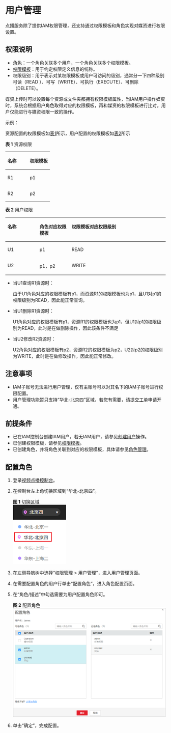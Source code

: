 # 用户管理<a name="vod_01_0061"></a>

点播服务除了提供IAM权限管理，还支持通过权限模板和角色实现对媒资进行权限设置。

## 权限说明<a name="section9178122373316"></a>

-   [角色](用户管理.md)：一个角色关联多个用户，一个角色关联多个权限模板。
-   [权限模板](权限模板.md)：用于约定权限定义信息的统称。
-   权限级别：用于表示对某权限模板或用户可访问的级别，通常分一下四种级别可读（READ ）、可写（WRITE）、可执行（EXECUTE）、可删除（DELETE）。

媒资上传时可以设置每个资源或文件夹都拥有权限模板属性，当IAM用户操作媒资时，系统会根据用户角色取得对应的权限模板，再和媒资的权限模板进行比对。用户仅能进行与媒资权限一致的操作。

示例：

资源配置的权限模板如[表1](#table207576243352)所示，用户配置的权限模板如[表2](#table130565703620)所示

**表 1**  资源权限

<a name="table207576243352"></a>
<table><thead align="left"><tr id="row137585243359"><th class="cellrowborder" valign="top" width="50%" id="mcps1.2.3.1.1"><p id="p4758424143513"><a name="p4758424143513"></a><a name="p4758424143513"></a>名称</p>
</th>
<th class="cellrowborder" valign="top" width="50%" id="mcps1.2.3.1.2"><p id="p187581824163513"><a name="p187581824163513"></a><a name="p187581824163513"></a>权限模板</p>
</th>
</tr>
</thead>
<tbody><tr id="row16758924193510"><td class="cellrowborder" valign="top" width="50%" headers="mcps1.2.3.1.1 "><p id="p27581924193516"><a name="p27581924193516"></a><a name="p27581924193516"></a>R1</p>
</td>
<td class="cellrowborder" valign="top" width="50%" headers="mcps1.2.3.1.2 "><p id="p13758102413517"><a name="p13758102413517"></a><a name="p13758102413517"></a>p1</p>
</td>
</tr>
<tr id="row2758152415355"><td class="cellrowborder" valign="top" width="50%" headers="mcps1.2.3.1.1 "><p id="p117587244352"><a name="p117587244352"></a><a name="p117587244352"></a>R2</p>
</td>
<td class="cellrowborder" valign="top" width="50%" headers="mcps1.2.3.1.2 "><p id="p475817248354"><a name="p475817248354"></a><a name="p475817248354"></a>p2</p>
</td>
</tr>
</tbody>
</table>

**表 2**  用户权限

<a name="table130565703620"></a>
<table><thead align="left"><tr id="row73061757123613"><th class="cellrowborder" valign="top" width="20%" id="mcps1.2.4.1.1"><p id="p103061157153611"><a name="p103061157153611"></a><a name="p103061157153611"></a>名称</p>
</th>
<th class="cellrowborder" valign="top" width="20%" id="mcps1.2.4.1.2"><p id="p081281314377"><a name="p081281314377"></a><a name="p081281314377"></a>角色对应权限模板</p>
</th>
<th class="cellrowborder" valign="top" width="60%" id="mcps1.2.4.1.3"><p id="p14306135719367"><a name="p14306135719367"></a><a name="p14306135719367"></a>权限模板对应权限级别</p>
</th>
</tr>
</thead>
<tbody><tr id="row16306757203612"><td class="cellrowborder" valign="top" width="20%" headers="mcps1.2.4.1.1 "><p id="p5306115717365"><a name="p5306115717365"></a><a name="p5306115717365"></a>U1</p>
</td>
<td class="cellrowborder" valign="top" width="20%" headers="mcps1.2.4.1.2 "><p id="p781291319370"><a name="p781291319370"></a><a name="p781291319370"></a>p1</p>
</td>
<td class="cellrowborder" valign="top" width="60%" headers="mcps1.2.4.1.3 "><p id="p7306135712369"><a name="p7306135712369"></a><a name="p7306135712369"></a>READ</p>
</td>
</tr>
<tr id="row930618579368"><td class="cellrowborder" valign="top" width="20%" headers="mcps1.2.4.1.1 "><p id="p1130619575363"><a name="p1130619575363"></a><a name="p1130619575363"></a>U2</p>
</td>
<td class="cellrowborder" valign="top" width="20%" headers="mcps1.2.4.1.2 "><p id="p68121713183711"><a name="p68121713183711"></a><a name="p68121713183711"></a>p1，p2</p>
</td>
<td class="cellrowborder" valign="top" width="60%" headers="mcps1.2.4.1.3 "><p id="p132125313386"><a name="p132125313386"></a><a name="p132125313386"></a>WRITE</p>
</td>
</tr>
</tbody>
</table>

-   当U1查询R1资源时：

    由于U1角色对应的权限模板有p1，而资源R1的权限模板也为p1，且U1对p1的权限级别为READ，因此能正常查询。

-   当U1删除R1资源时：

    U1角色对应的权限模板有p1，资源R1的权限模板也为p1，但U1对p1的权限级别为READ，此时是在做删除操作，因此该条件不满足

-   当U2修改R2资源时：

    U2角色对应的权限模板有p2，资源R2的权限模板为p2，U2对p2的权限级别为WRITE，此时是在做修改操作，因此能正常修改。


## 注意事项<a name="section1442720134011"></a>

-   IAM子账号无法进行用户管理，仅有主账号可以对其名下的IAM子账号进行权限配置。
-   用户管理功能暂只支持“华北-北京四”区域，若您有需要，请[提交工单](https://console.huaweicloud.com/ticket/?#/ticketindex/business?productTypeId=ffb4ebf5fb094bc6aef0129c276ce42e)申请开通。

## 前提条件<a name="section82376241346"></a>

-   已在IAM控制台创建IAM用户，若无IAM用户，请参见[创建用户](创建用户并授权使用VOD.md)操作。
-   已创建权限模板，请参见[权限模板](权限模板.md)。
-   已创建角色，并将角色关联到对应的权限模板，具体请参见[角色管理](角色管理.md)。

## 配置角色<a name="section970011785618"></a>

1.  登录[视频点播控制台](https://console.huaweicloud.com/vod)。
2.  在控制台左上角切换区域到“华北-北京四”。

    **图 1**  切换区域<a name="vod_01_0067_fig11221657144714"></a>  
    ![](figures/切换区域.png "切换区域")

3.  在左侧导航树中选择“权限管理 \> 用户管理”，进入用户管理页面。
4.  在需要配置角色的用户行单击“配置角色”，进入角色配置页面。
5.  在“角色/描述”中勾选需要为用户配置角色即可。

    **图 2**  配置角色<a name="fig8673124553012"></a>  
    ![](figures/配置角色.png "配置角色")

6.  单击“确定”，完成配置。

